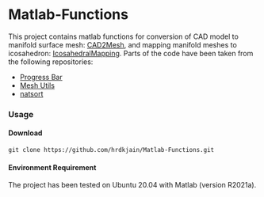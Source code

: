 # Matlab-Functions
This project contains matlab functions for conversion of CAD model to manifold surface mesh: [CAD2Mesh](git@github.com:hrdkjain/CAD2Mesh.git), and mapping manifold meshes to icosahedron: [IcosahedralMapping](git@github.com:hrdkjain/CAD2Mesh.git). Parts of the code have been taken from the following repositories:
- [Progress Bar](https://de.mathworks.com/matlabcentral/fileexchange/6922-progressbar)
- [Mesh Utils](https://github.com/gpeyre/matlab-toolboxes)
- [natsort](https://de.mathworks.com/matlabcentral/fileexchange/47434-natural-order-filename-sort)

### Usage
#### Download
```
git clone https://github.com/hrdkjain/Matlab-Functions.git
```
#### Environment Requirement 
The project has been tested on Ubuntu 20.04 with Matlab (version R2021a).
